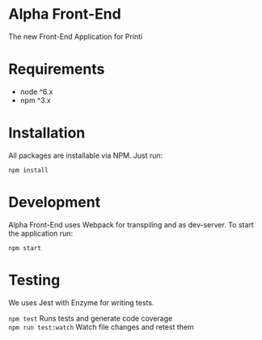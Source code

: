 Alpha Front-End
===
The new Front-End Application for Printi

Requirements
===
- node ^6.x
- npm ^3.x

Installation
===

All packages are installable via NPM. Just run:

`npm install`

Development
===

Alpha Front-End uses Webpack for transpiling and as dev-server. To start the application run:

`npm start`

Testing
===

We uses Jest with Enzyme for writing tests.

`npm test` Runs tests and generate code coverage  
`npm run test:watch` Watch file changes and retest them
